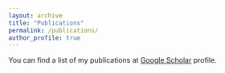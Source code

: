 ```yaml
---
layout: archive
title: "Publications"
permalink: /publications/
author_profile: true
---
```


You can find a list of my publications at <i class="fas fa-fw fa-graduation-cap"> </i> <a href="https://scholar.google.com/citations?user=ePqhoeIAAAAJ&hl=en"> Google Scholar</a> profile.<br/>
